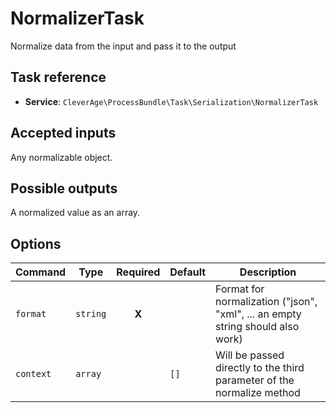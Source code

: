 NormalizerTask
==============

Normalize data from the input and pass it to the output

Task reference
--------------

* **Service**: `CleverAge\ProcessBundle\Task\Serialization\NormalizerTask`

Accepted inputs
---------------

Any normalizable object.

Possible outputs
----------------

A normalized value as an array.

Options
-------

| Command | Type | Required | Default | Description |
| ------- | ---- | :------: | ------- | ----------- |
| `format` | `string` | **X** | | Format for normalization ("json", "xml", ... an empty string should also work) |
| `context` | `array` | | `[]` | Will be passed directly to the third parameter of the normalize method |

